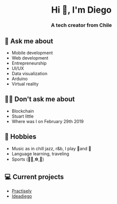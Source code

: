 <h1 align="center">Hi 👋, I'm Diego</h1>
<h3 align="center">A tech creator from Chile</h3>

## 💬 Ask me about
- Mobile development
- Web development
- Entrepreneurship
- UI/UX
- Data visualization
- Arduino
- Virtual reality

## 🙅‍♂️ Don't ask me about
- Blockchain
- Stuart little
- Where was I on February 29th 2019

## 📅 Hobbies
- Music as in chill jazz, r&b, I play 🎷and 🎸
- Language learning, traveling
- Sports (🚵‍♂️,⚽,🏀)


## 💻 Current projects
- [Practisely](https://practisely.netlify.app/)
- [Ideadiego](https://ideadiego.com/)
